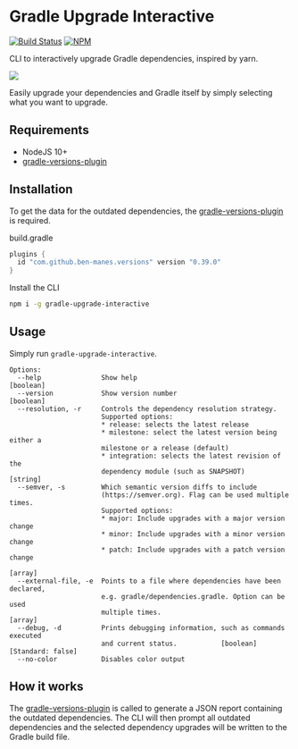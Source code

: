 # Gradle Upgrade Interactive

[![Build Status](https://travis-ci.org/kevcodez/gradle-upgrade-interactive.svg?branch=master)](https://travis-ci.org/kevcodez/gradle-upgrade-interactive)
[![NPM](https://img.shields.io/npm/v/gradle-upgrade-interactive)](https://www.npmjs.com/package/gradle-upgrade-interactive)

CLI to interactively upgrade Gradle dependencies, inspired by yarn.

![](https://raw.githubusercontent.com/kevcodez/gradle-upgrade-interactive/master/cli.gif)

Easily upgrade your dependencies and Gradle itself by simply selecting what you want to upgrade.

## Requirements

- NodeJS 10+
- [gradle-versions-plugin](https://github.com/ben-manes/gradle-versions-plugin)

## Installation

To get the data for the outdated dependencies, the [gradle-versions-plugin](https://github.com/ben-manes/gradle-versions-plugin) is required.

build.gradle

```groovy
plugins {
  id "com.github.ben-manes.versions" version "0.39.0"
}
```

Install the CLI

```sh
npm i -g gradle-upgrade-interactive
```

## Usage

Simply run `gradle-upgrade-interactive`.

```
Options:
  --help               Show help                                        [boolean]
  --version            Show version number                              [boolean]
  --resolution, -r     Controls the dependency resolution strategy.
                       Supported options:
                       * release: selects the latest release
                       * milestone: select the latest version being either a
                       milestone or a release (default)
                       * integration: selects the latest revision of the
                       dependency module (such as SNAPSHOT)             [string]
  --semver, -s         Which semantic version diffs to include
                       (https://semver.org). Flag can be used multiple times.
                       Supported options:
                       * major: Include upgrades with a major version change
                       * minor: Include upgrades with a minor version change
                       * patch: Include upgrades with a patch version change
                                                                         [array]
  --external-file, -e  Points to a file where dependencies have been declared,
                       e.g. gradle/dependencies.gradle. Option can be used
                       multiple times.                                   [array]
  --debug, -d          Prints debugging information, such as commands executed
                       and current status.           [boolean] [Standard: false]
  --no-color           Disables color output
```

## How it works

The [gradle-versions-plugin](https://github.com/ben-manes/gradle-versions-plugin) is called to generate a JSON report containing the outdated dependencies.
The CLI will then prompt all outdated dependencies and the selected dependency upgrades will be written to the Gradle build file.
